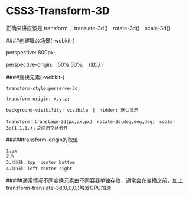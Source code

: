# CSS3-Transform-3D

正确来讲应该是 transform： translate-3d()　rotate-3d()　scale-3d()

####创建舞台场景(-webkit-)

  perspective: 800px;
  
  perspective-origin:　50%,50%;　(默认)
  
####变换元素(-webkit-)

    transform-style:perserve-3d;
    
    transform-origin: x,y,z;
    
    background-visibility: visibile　|　hidden; 默认显示
    
    transform：translage-3d(px,px,px)　rotate-3d(deg,deg,deg)　scale-3d(1,1,1,)；之间用空格分开
    
#####transform-origin的取值

    1.px
    2.%
    3.绕X轴：top  center bottom
    4.绕Y轴：left center right
    
#####通常情况不同变换元素由不同容器单独存放，通常会在变换之前，加上transform-translate-3d(0,0,0,)触发GPU加速

    
    
